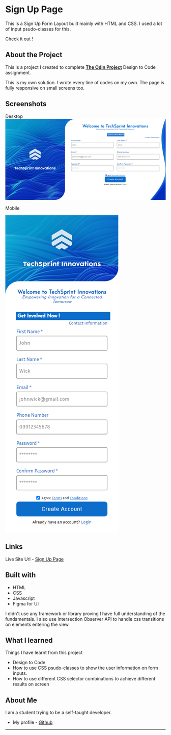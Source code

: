 # Sign Up Page
This is a Sign Up Form Layout built mainly with HTML and CSS.
I used a lot of input psudo-classes for this.

Check it out !

## About the Project
This is a project I created to complete **[The Odin Project](https://www.theodinproject.com/lessons/node-path-intermediate-html-and-css-sign-up-form)** Design to Code assignment.

This is my own solution. I wrote every line of codes on my own.
The page is fully responsive on small screens too.

## Screenshots
Desktop
![Desktop Light](./assets/screenshots/desktop.png)

Mobile

![Desktop Dark](./assets/screenshots/mobile.png)

## Links
Live Site Url - [Sign Up Page](https://0xkev21.github.io/TechSprint-sign-up-page/)

## Built with
- HTML
- CSS
- Javascript
- Figma for UI

I didn't use any framework or library proving I have full understanding of the fundamentals.
I also use Intersection Observer API to handle css transitions on elements entering the view.

## What I learned
Things I have learnt from this project
- Design to Code
- How to use CSS psudo-classes to show the user information on form inputs.
- How to use different CSS selector combinations to achieve different results on screen

## About Me
I am a student trying to be a self-taught developer.
- My profile - [Github](https://github.com/0xkev21/)

---